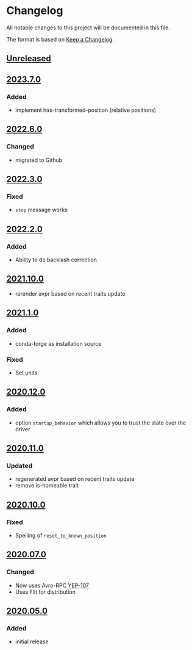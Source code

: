 # Changelog
All notable changes to this project will be documented in this file.

The format is based on [Keep a Changelog](https://keepachangelog.com/).

## [Unreleased]

## [2023.7.0]

### Added
- implement has-transformed-position (relative positions)

## [2022.6.0]

### Changed
- migrated to Github

## [2022.3.0]

### Fixed
- `stop` message works

## [2022.2.0]

### Added
- Ability to do backlash correction

## [2021.10.0]
- rerender avpr based on recent traits update

## [2021.1.0]

### Added
- conda-forge as installation source

### Fixed
- Set units

## [2020.12.0]

### Added
- option `startup_behavior` which allows you to trust the state over the driver

## [2020.11.0]

### Updated
- regenerated avpr based on recent traits update
- remove is-homeable trait

## [2020.10.0]

### Fixed
- Spelling of `reset_to_known_position`

## [2020.07.0]

### Changed
- Now uses Avro-RPC [YEP-107](https://yeps.yaq.fyi/107/)
- Uses Flit for distribution

## [2020.05.0]

### Added
- initial release

[Unreleased]: https://github.com/yaq-project/yaqd-pmc/compare/v2023.7.0...main
[2023.7.0]: https://github.com/yaq-project/yaqd-pmc/compare/v2022.6.0...v2023.7.0
[2022.6.0]: https://github.com/yaq-project/yaqd-pmc/compare/v2022.3.0...v2022.6.0
[2022.3.0]: https://github.com/yaq-project/yaqd-pmc/compare/v2022.2.0...v2022.3.0
[2022.2.0]: https://github.com/yaq-project/yaqd-pmc/compare/v2021.10.0...v2022.2.0
[2021.10.0]: https://github.com/yaq-project/yaqd-pmc/compare/v2021.1.0...v2021.10.0
[2021.1.0]: https://github.com/yaq-project/yaqd-pmc/compare/v2020.12.0...v2021.1.0
[2020.12.0]: https://github.com/yaq-project/yaqd-pmc/compare/v2020.11.0...v2020.12.0
[2020.11.0]: https://github.com/yaq-project/yaqd-pmc/compare/v2020.10.0...v2020.11.0
[2020.10.0]: https://github.com/yaq-project/yaqd-pmc/compare/v2020.07.0...v2020.10.0
[2020.07.0]: https://github.com/yaq-project/yaqd-pmc/compare/v2020.05.0...v2020.07.0
[2020.05.0]: https://github.com/yaq-project/yaqd-pmc/releases/tag/v2020.05.0
